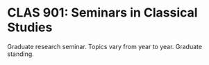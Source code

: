 # CLAS 901: Seminars in Classical Studies

Graduate research seminar. Topics vary from year to year. Graduate standing.